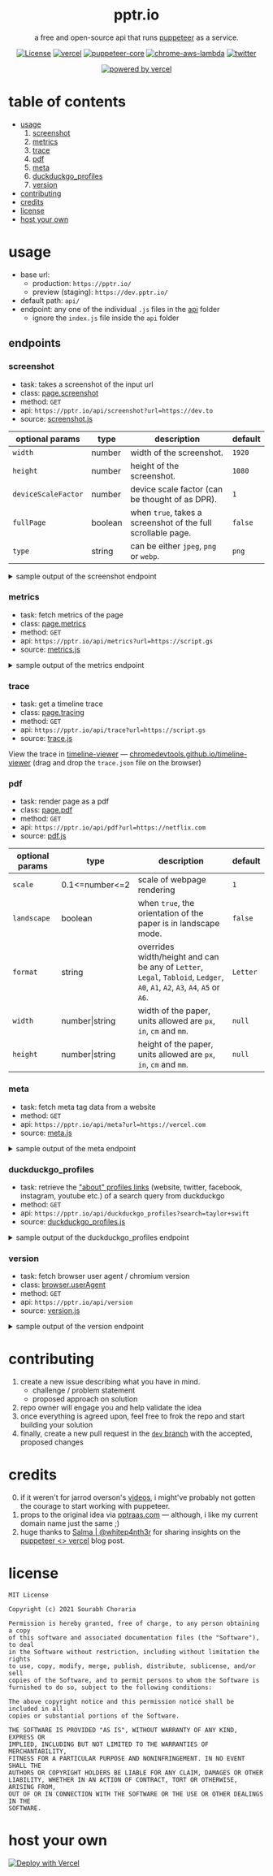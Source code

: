 <div align="center" >

<h1>pptr.io</h1>

a free and open-source api that runs [puppeteer](https://developers.google.com/web/tools/puppeteer) as a service.

[![License](https://img.shields.io/github/license/choraria/pptr-io)](https://github.com/choraria/pptr-io/blob/main/LICENSE) [![vercel](https://img.shields.io/github/deployments/choraria/pptr-io/production?label=vercel&logo=vercel)](https://github.com/choraria/pptr-io/deployments/activity_log?environment=Production) [![puppeteer-core](https://img.shields.io/github/package-json/dependency-version/choraria/pptr-io/puppeteer-core)](https://www.npmjs.com/package/puppeteer-core) [![chrome-aws-lambda](https://img.shields.io/github/package-json/dependency-version/choraria/pptr-io/chrome-aws-lambda)](https://www.npmjs.com/package/chrome-aws-lambda) [![twitter](https://img.shields.io/twitter/follow/schoraria911?label=%40schoraria911&style=social)](https://twitter.com/intent/user?screen_name=schoraria911)

[![powered by vercel](https://www.datocms-assets.com/31049/1618983297-powered-by-vercel.svg)](https://vercel.com?utm_source=pptr-io&utm_campaign=oss)

</div>

# table of contents

- [usage](#usage)
    1. [screenshot](#screenshot)
    2. [metrics](#metrics)
    3. [trace](#trace)
    4. [pdf](#pdf)
    5. [meta](#meta)
    6. [duckduckgo_profiles](#duckduckgo_profiles)
    7. [version](#version)
- [contributing](#contributing)
- [credits](#credits)
- [license](#license)
- [host your own](#host-your-own)

# usage

- base url: 
    - production: `https://pptr.io/`
    - preview (staging): `https://dev.pptr.io/`
- default path: `api/`
- endpoint: any one of the individual `.js` files in the [api](/api) folder
    - ignore the `index.js` file inside the `api` folder

## endpoints

### screenshot

- task: takes a screenshot of the input url
- class: [page.screenshot](https://github.com/puppeteer/puppeteer/blob/main/docs/api.md#pagescreenshotoptions)
- method: `GET`
- api: `https://pptr.io/api/screenshot?url=https://dev.to`
- source: [screenshot.js](/api/screenshot.js)

| optional params | type | description | default |
| --- | --- | --- | --- |
| `width` | number | width of the screenshot. | `1920` |
| `height` | number | height of the screenshot. | `1080` |
| `deviceScaleFactor` | number | device scale factor (can be thought of as DPR). | `1` |
| `fullPage` | boolean | when `true`, takes a screenshot of the full scrollable page. | `false` |
| `type` | string | can be either `jpeg`, `png` or `webp`. | `png` |

<details>
<summary>sample output of the screenshot endpoint</summary>

![screenshot](https://pptr.io/api/screenshot?url=https://dev.to)

</details>

### metrics

- task: fetch metrics of the page
- class: [page.metrics](https://github.com/puppeteer/puppeteer/blob/main/docs/api.md#pagemetrics)
- method: `GET`
- api: `https://pptr.io/api/metrics?url=https://script.gs`
- source: [metrics.js](/api/metrics.js)

<details>
<summary>sample output of the metrics endpoint</summary>

```json
{
    "Timestamp": 2469.885878,
    "Documents": 5,
    "Frames": 2,
    "JSEventListeners": 150,
    "Nodes": 391,
    "LayoutCount": 4,
    "RecalcStyleCount": 9,
    "LayoutDuration": 0.038393,
    "RecalcStyleDuration": 0.018054,
    "ScriptDuration": 0.316212,
    "TaskDuration": 0.745999,
    "JSHeapUsedSize": 8158228,
    "JSHeapTotalSize": 10993664
}
```

</details>

### trace

- task: get a timeline trace
- class: [page.tracing](https://github.com/puppeteer/puppeteer/blob/main/docs/api.md#pagetracing)
- method: `GET`
- api: `https://pptr.io/api/trace?url=https://script.gs`
- source: [trace.js](/api/trace.js)

View the trace in [timeline-viewer](https://github.com/ChromeDevTools/timeline-viewer) — [chromedevtools.github.io/timeline-viewer](https://chromedevtools.github.io/timeline-viewer/) (drag and drop the `trace.json` file on the browser)

### pdf

- task: render page as a pdf
- class: [page.pdf](https://github.com/puppeteer/puppeteer/blob/main/docs/api.md#pagepdfoptions)
- method: `GET`
- api: `https://pptr.io/api/pdf?url=https://netflix.com`
- source: [pdf.js](/api/pdf.js)

| optional params | type | description | default |
| --- | --- | --- | --- |
| `scale` | 0.1<=number<=2 | scale of webpage rendering | `1` |
| `landscape` | boolean | when `true`, the orientation of the paper is in landscape mode. | `false` |
| `format` | string | overrides width/height and can be any of `Letter`, `Legal`, `Tabloid`, `Ledger`, `A0`, `A1`, `A2`, `A3`, `A4`, `A5` or `A6`. | `Letter` |
| `width` | number\|string | width of the paper, units allowed are `px`, `in`, `cm` and `mm`. | `null` |
| `height` | number\|string | height of the paper, units allowed are `px`, `in`, `cm` and `mm`. | `null` |

### meta

- task: fetch meta tag data from a website
- method: `GET`
- api: `https://pptr.io/api/meta?url=https://vercel.com`
- source: [meta.js](/api/meta.js)

<details>
<summary>sample output of the meta endpoint</summary>

```json
{
    "charset": "utf-8",
    "viewport": "width=device-width, initial-scale=1.0",
    "Content-Language": "en",
    "twitter:card": "summary_large_image",
    "twitter:site": "@vercel",
    "twitter:image": "https://assets.vercel.com/image/upload/q_auto/front/vercel/dps.png",
    "og:title": "Develop. Preview. Ship. For the best frontend teams – Vercel",
    "og:url": "https://vercel.com/",
    "description": "Deploy web projects with the best frontend developer experience and highest end-user performance.",
    "og:description": "Deploy web projects with the best frontend developer experience and highest end-user performance.",
    "og:image": "https://assets.vercel.com/image/upload/q_auto/front/vercel/dps.png",
    "apple-mobile-web-app-title": "Vercel",
    "theme-color": "#000",
    "msapplication-TileColor": "#000000",
    "next-head-count": "35"
}
```

</details>

### duckduckgo_profiles

- task: retrieve the ["about" profiles links](https://user-images.githubusercontent.com/37455462/136704745-afe6cdca-ae73-47e4-a09c-6bc405894af3.png) (website, twitter, facebook, instagram, youtube etc.) of a search query from duckduckgo
- method: `GET`
- api: `https://pptr.io/api/duckduckgo_profiles?search=taylor+swift`
- source: [duckduckgo_profiles.js](/api/duckduckgo_profiles.js)

<details>
<summary>sample output of the duckduckgo_profiles endpoint</summary>

```json
{
    "Website": "https://taylorswift.com",
    "Wikipedia": "https://en.wikipedia.org/wiki/Taylor_Swift",
    "Twitter": "https://twitter.com/taylorswift13",
    "Instagram": "https://instagram.com/taylorswift",
    "Facebook": "https://facebook.com/TaylorSwift",
    "Spotify": "https://open.spotify.com/artist/06HL4z0CvFAxyc27GXpf02",
    "IMDb": "https://www.imdb.com/name/nm2357847",
    "YouTube": "https://youtube.com/channel/UCqECaJ8Gagnn7YCbPEzWH6g",
    "SoundCloud": "https://soundcloud.com/taylorswiftofficial"
}
```

</details>

### version

- task: fetch browser user agent / chromium version
- class: [browser.userAgent](https://github.com/puppeteer/puppeteer/blob/main/docs/api.md#browseruseragent)
- method: `GET`
- api: `https://pptr.io/api/version`
- source: [version.js](/api/version.js)

<details>
<summary>sample output of the version endpoint</summary>

```json
{
    "version": "Mozilla/5.0 (X11; Linux x86_64) AppleWebKit/537.36 (KHTML, like Gecko) HeadlessChrome/92.0.4512.0 Safari/537.36"
}
```

</details>

# contributing

1. create a new issue describing what you have in mind.
    - challenge / problem statement
    - proposed approach on solution
2. repo owner will engage you and help validate the idea
3. once everything is agreed upon, feel free to frok the repo and start building your solution
4. finally, create a new pull request in the [`dev` branch](https://github.com/choraria/pptr-io/tree/dev) with the accepted, proposed changes

# credits

0. if it weren't for jarrod overson's [videos](https://www.youtube.com/channel/UCJbZGfomrHtwpdjrARoMVaA/search?query=Puppeteer), i might've probably not gotten the courage to start working with puppeteer.
1. props to the original idea via [pptraas.com](https://github.com/GoogleChromeLabs/pptraas.com) — although, i like my current domain name just the same ;)
2. huge thanks to [Salma | @whitep4nth3r](https://twitter.com/whitep4nth3r) for sharing insights on the [puppeteer <> vercel](https://www.contentful.com/blog/2021/03/17/puppeteer-node-open-graph-screenshot-for-socials/) blog post.

# license

```
MIT License

Copyright (c) 2021 Sourabh Choraria

Permission is hereby granted, free of charge, to any person obtaining a copy
of this software and associated documentation files (the "Software"), to deal
in the Software without restriction, including without limitation the rights
to use, copy, modify, merge, publish, distribute, sublicense, and/or sell
copies of the Software, and to permit persons to whom the Software is
furnished to do so, subject to the following conditions:

The above copyright notice and this permission notice shall be included in all
copies or substantial portions of the Software.

THE SOFTWARE IS PROVIDED "AS IS", WITHOUT WARRANTY OF ANY KIND, EXPRESS OR
IMPLIED, INCLUDING BUT NOT LIMITED TO THE WARRANTIES OF MERCHANTABILITY,
FITNESS FOR A PARTICULAR PURPOSE AND NONINFRINGEMENT. IN NO EVENT SHALL THE
AUTHORS OR COPYRIGHT HOLDERS BE LIABLE FOR ANY CLAIM, DAMAGES OR OTHER
LIABILITY, WHETHER IN AN ACTION OF CONTRACT, TORT OR OTHERWISE, ARISING FROM,
OUT OF OR IN CONNECTION WITH THE SOFTWARE OR THE USE OR OTHER DEALINGS IN THE
SOFTWARE.
```

# host your own

[![Deploy with Vercel](https://vercel.com/button)](https://vercel.com/new/clone?repository-url=https%3A%2F%2Fgithub.com%2Fchoraria%2Fpptr-io)
